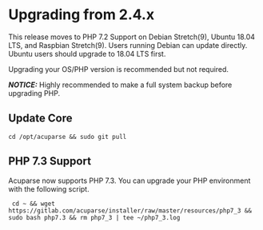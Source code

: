 # Upgrading from 2.4.x

This release moves to PHP 7.2 Support on Debian Stretch(9), Ubuntu 18.04 LTS, and Raspbian Stretch(9).
Users running Debian can update directly. Ubuntu users should upgrade to 18.04 LTS first.

Upgrading your OS/PHP version is recommended but not required.

***NOTICE:*** Highly recommended to make a full system backup before upgrading PHP. 

## Update Core

``` cd /opt/acuparse && sudo git pull ```

## PHP 7.3 Support

Acuparse now supports PHP 7.3. You can upgrade your PHP environment with the following script.

``` cd ~ && wget https://gitlab.com/acuparse/installer/raw/master/resources/php7_3 && sudo bash php7.3 && rm php7_3 | tee ~/php7_3.log```
